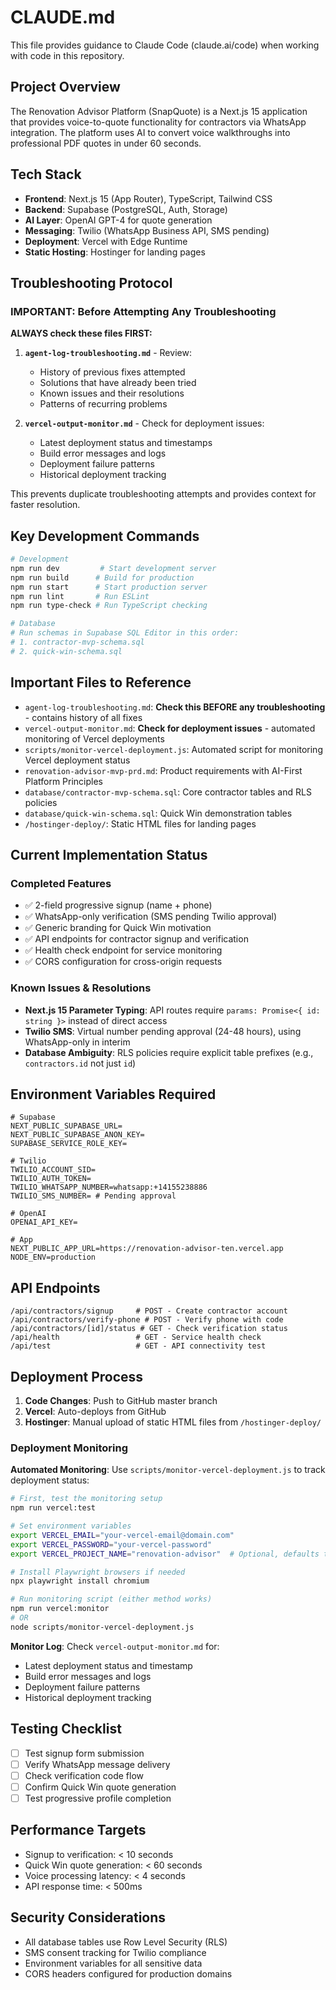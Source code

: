 # CLAUDE.md

This file provides guidance to Claude Code (claude.ai/code) when working with code in this repository.

## Project Overview

The Renovation Advisor Platform (SnapQuote) is a Next.js 15 application that provides voice-to-quote functionality for contractors via WhatsApp integration. The platform uses AI to convert voice walkthroughs into professional PDF quotes in under 60 seconds.

## Tech Stack

- **Frontend**: Next.js 15 (App Router), TypeScript, Tailwind CSS
- **Backend**: Supabase (PostgreSQL, Auth, Storage)
- **AI Layer**: OpenAI GPT-4 for quote generation
- **Messaging**: Twilio (WhatsApp Business API, SMS pending)
- **Deployment**: Vercel with Edge Runtime
- **Static Hosting**: Hostinger for landing pages

## Troubleshooting Protocol

### IMPORTANT: Before Attempting Any Troubleshooting
**ALWAYS check these files FIRST:**

1. **`agent-log-troubleshooting.md`** - Review:
   - History of previous fixes attempted
   - Solutions that have already been tried
   - Known issues and their resolutions
   - Patterns of recurring problems

2. **`vercel-output-monitor.md`** - Check for deployment issues:
   - Latest deployment status and timestamps
   - Build error messages and logs
   - Deployment failure patterns
   - Historical deployment tracking

This prevents duplicate troubleshooting attempts and provides context for faster resolution.

## Key Development Commands

```bash
# Development
npm run dev         # Start development server
npm run build      # Build for production
npm run start      # Start production server
npm run lint       # Run ESLint
npm run type-check # Run TypeScript checking

# Database
# Run schemas in Supabase SQL Editor in this order:
# 1. contractor-mvp-schema.sql
# 2. quick-win-schema.sql
```

## Important Files to Reference

- `agent-log-troubleshooting.md`: **Check this BEFORE any troubleshooting** - contains history of all fixes
- `vercel-output-monitor.md`: **Check for deployment issues** - automated monitoring of Vercel deployments
- `scripts/monitor-vercel-deployment.js`: Automated script for monitoring Vercel deployment status
- `renovation-advisor-mvp-prd.md`: Product requirements with AI-First Platform Principles
- `database/contractor-mvp-schema.sql`: Core contractor tables and RLS policies
- `database/quick-win-schema.sql`: Quick Win demonstration tables
- `/hostinger-deploy/`: Static HTML files for landing pages

## Current Implementation Status

### Completed Features
- ✅ 2-field progressive signup (name + phone)
- ✅ WhatsApp-only verification (SMS pending Twilio approval)
- ✅ Generic branding for Quick Win motivation
- ✅ API endpoints for contractor signup and verification
- ✅ Health check endpoint for service monitoring
- ✅ CORS configuration for cross-origin requests

### Known Issues & Resolutions
- **Next.js 15 Parameter Typing**: API routes require `params: Promise<{ id: string }>` instead of direct access
- **Twilio SMS**: Virtual number pending approval (24-48 hours), using WhatsApp-only in interim
- **Database Ambiguity**: RLS policies require explicit table prefixes (e.g., `contractors.id` not just `id`)

## Environment Variables Required

```env
# Supabase
NEXT_PUBLIC_SUPABASE_URL=
NEXT_PUBLIC_SUPABASE_ANON_KEY=
SUPABASE_SERVICE_ROLE_KEY=

# Twilio
TWILIO_ACCOUNT_SID=
TWILIO_AUTH_TOKEN=
TWILIO_WHATSAPP_NUMBER=whatsapp:+14155238886
TWILIO_SMS_NUMBER= # Pending approval

# OpenAI
OPENAI_API_KEY=

# App
NEXT_PUBLIC_APP_URL=https://renovation-advisor-ten.vercel.app
NODE_ENV=production
```

## API Endpoints

```
/api/contractors/signup     # POST - Create contractor account
/api/contractors/verify-phone # POST - Verify phone with code
/api/contractors/[id]/status # GET - Check verification status
/api/health                 # GET - Service health check
/api/test                   # GET - API connectivity test
```

## Deployment Process

1. **Code Changes**: Push to GitHub master branch
2. **Vercel**: Auto-deploys from GitHub
3. **Hostinger**: Manual upload of static HTML files from `/hostinger-deploy/`

### Deployment Monitoring

**Automated Monitoring**: Use `scripts/monitor-vercel-deployment.js` to track deployment status:
```bash
# First, test the monitoring setup
npm run vercel:test

# Set environment variables
export VERCEL_EMAIL="your-vercel-email@domain.com"
export VERCEL_PASSWORD="your-vercel-password"
export VERCEL_PROJECT_NAME="renovation-advisor"  # Optional, defaults to "renovation-advisor"

# Install Playwright browsers if needed
npx playwright install chromium

# Run monitoring script (either method works)
npm run vercel:monitor
# OR
node scripts/monitor-vercel-deployment.js
```

**Monitor Log**: Check `vercel-output-monitor.md` for:
- Latest deployment status and timestamp
- Build error messages and logs
- Deployment failure patterns
- Historical deployment tracking

## Testing Checklist

- [ ] Test signup form submission
- [ ] Verify WhatsApp message delivery
- [ ] Check verification code flow
- [ ] Confirm Quick Win quote generation
- [ ] Test progressive profile completion

## Performance Targets

- Signup to verification: < 10 seconds
- Quick Win quote generation: < 60 seconds
- Voice processing latency: < 4 seconds
- API response time: < 500ms

## Security Considerations

- All database tables use Row Level Security (RLS)
- SMS consent tracking for Twilio compliance
- Environment variables for all sensitive data
- CORS headers configured for production domains